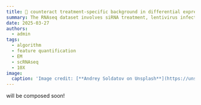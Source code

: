 ```yaml
---
title: 🧬 counteract treatment-specific background in differential expressed gene analysis (huangcong paper)
summary: The RNAseq dataset involves siRNA treatment, lentivirus infection and shRNA treatment. Here I present a way to formulate the generalized linear models to counteract treatment-specific background during differential expressed gene analysis  
date: 2025-03-27
authors:
  - admin
tags:
  - algorithm
  - feature quantification
  - EM
  - scRNAseq
  - 10X
image:
  caption: 'Image credit: [**Andrey Soldatov on Unsplash**](https://unsplash.com)'
---
```


will be composed soon!

